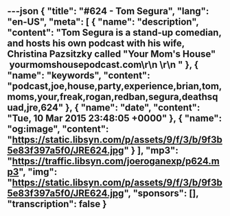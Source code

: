 ---json
{
  "title": "#624 - Tom Segura",
  "lang": "en-US",
  "meta": [
    {
      "name": "description",
      "content": "Tom Segura is a stand-up comedian, and hosts his own podcast with his wife, Christina Pazsitzky called \"Your Mom's House\"  yourmomshousepodcast.com\r\n \r\n "
    },
    {
      "name": "keywords",
      "content": "podcast,joe,house,party,experience,brian,tom,moms,your,freak,rogan,redban,segura,deathsquad,jre,624"
    },
    {
      "name": "date",
      "content": "Tue, 10 Mar 2015 23:48:05 +0000"
    },
    {
      "name": "og:image",
      "content": "https://static.libsyn.com/p/assets/9/f/3/b/9f3b5e83f397a5f0/JRE624.jpg"
    }
  ],
  "mp3": "https://traffic.libsyn.com/joeroganexp/p624.mp3",
  "img": "https://static.libsyn.com/p/assets/9/f/3/b/9f3b5e83f397a5f0/JRE624.jpg",
  "sponsors": [],
  "transcription": false
}
---
<episode-header />

<timemark seconds="0" />

<transcribe-call-to-action />

<episode-footer />